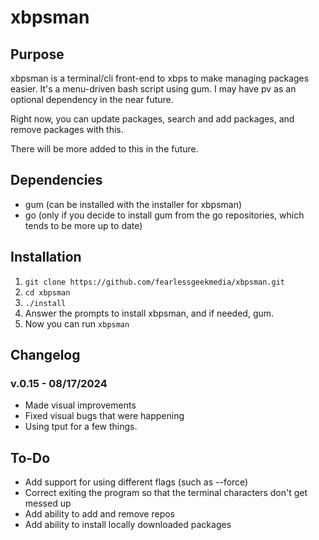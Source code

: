 # xbpsman

## Purpose

xbpsman is a terminal/cli front-end to xbps to make managing packages easier. It's a menu-driven bash script using gum. I may have pv as an optional dependency in the near future.

Right now, you can update packages, search and add packages, and remove packages with this.

There will be more added to this in the future.

## Dependencies

* gum (can be installed with the installer for xbpsman)
* go (only if you decide to install gum from the go repositories, which tends to be more up to date)
  
## Installation

1. `git clone https://github.com/fearlessgeekmedia/xbpsman.git`
2. `cd xbpsman`
3. `./install`
4. Answer the prompts to install xbpsman, and if needed, gum.
5. Now you can run `xbpsman`

## Changelog

### v.0.15 - 08/17/2024
* Made visual improvements
* Fixed visual bugs that were happening
* Using tput for a few things.

## To-Do
* Add support for using different flags (such as --force)
* Correct exiting the program so that the terminal characters don't get messed up
* Add ability to add and remove repos
* Add ability to install locally downloaded packages
